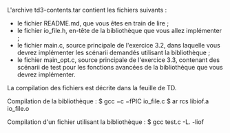 L'archive td3-contents.tar contient les fichiers suivants :
- le fichier README.md, que vous êtes en train de lire ;
- le fichier io_file.h, en-tête de la bibliothèque que vous allez implémenter ;
- le fichier main.c, source principale de l'exercice 3.2, dans laquelle vous
  devrez implémenter les scénarii demandés utilisant la bibliothèque ;
- le fichier main_opt.c, source principale de l'exercice 3.3, contenant des
  scénarii de test pour les fonctions avancées de la bibliothèque que vous
  devrez implémenter.

La compilation des fichiers est décrite dans la feuille de TD.

Compilation de la bibliothèque :
$ gcc −c −fPIC io_file.c
$ ar rcs libiof.a io_file.o

Compilation d'un fichier utilisant la bibliothèque :
$ gcc test.c -L. -liof
